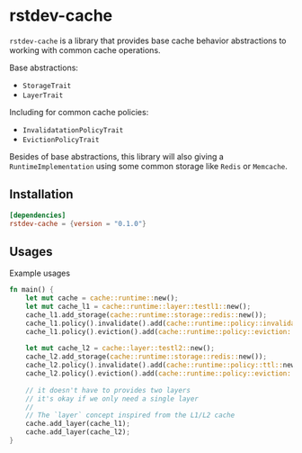 # rstdev-cache

`rstdev-cache` is a library that provides base cache behavior abstractions to working with common
cache operations.

Base abstractions:

- `StorageTrait`
- `LayerTrait`

Including for common cache policies:

- `InvalidatationPolicyTrait`
- `EvictionPolicyTrait`

Besides of base abstractions, this library will also giving a `RuntimeImplementation` using some common
storage like `Redis` or `Memcache`.

## Installation

```toml
[dependencies]
rstdev-cache = {version = "0.1.0"}
```

## Usages

Example usages

```rust
fn main() {
    let mut cache = cache::runtime::new();
    let mut cache_l1 = cache::runtime::layer::testl1::new();
    cache_l1.add_storage(cache::runtime::storage::redis::new());
    cache_l1.policy().invalidate().add(cache::runtime::policy::invalidate::ttl::new());
    cache_l1.policy().eviction().add(cache::runtime::policy::eviction::lru::new());  
    
    let mut cache_l2 = cache::layer::testl2::new();
    cache_l2.add_storage(cache::runtime::storage::redis::new());
    cache_l2.policy().invalidate().add(cache::runtime::policy::ttl::new());  
    cache_l2.policy().eviction().add(cache::runtime::policy::eviction::random::new());    
    
    // it doesn't have to provides two layers
    // it's okay if we only need a single layer
    //
    // The `layer` concept inspired from the L1/L2 cache 
    cache.add_layer(cache_l1);
    cache.add_layer(cache_l2);
}
```
